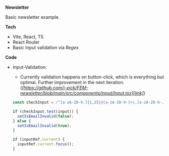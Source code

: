 **Newsletter**

Basic newsletter example.

**Tech**

- Vite, React, TS
- React Router
- Basic Input validation via _Regex_

**Code**

- Input-Validation:

  - Currently validation happens on button-click, which is everything but optimal.
    Further improvement in the next iteration. (_[https://github.com/j-eick/FEM-newsletter/blob/main/src/components/input/Input.tsx][link]_)

  ```typescript
  const checkInput = /^[a-zA-Z0-9.]{1,25}@[a-zA-Z0-9-]+\.[a-zA-Z0-9-.]{2,5}$/;

  if (checkInput.test(input)) {
    setIsEmailInvalid(false);
  } else {
    setIsEmailInvalid(true);
  }

  if (inputRef.current) {
    inputRef.current.focus();
  }
  ```

[def]: https://github.com/j-eick/FEM-newsletter/blob/main/src/components/input/Input.tsx
